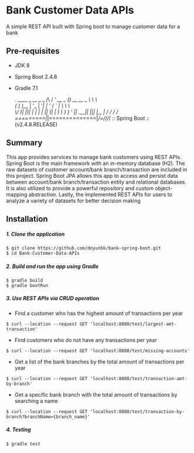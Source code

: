 # Bank Customer Data APIs

A simple REST API built with Spring boot to manage customer data for a bank


## Pre-requisites

- JDK 8
- Spring Boot 2.4.8
- Gradle 7.1

  .   ____          _            __ _ _
 /\\ / ___'_ __ _ _(_)_ __  __ _ \ \ \ \
( ( )\___ | '_ | '_| | '_ \/ _` | \ \ \ \
 \\/  ___)| |_)| | | | | || (_| |  ) ) ) )
  '  |____| .__|_| |_|_| |_\__, | / / / /
 =========|_|==============|___/=/_/_/_/
 :: Spring Boot ::        (v2.4.8.RELEASE)


## Summary

This app provides services to manage bank customers using REST APIs. Spring Boot is the main framework with an in-memory database (H2). The raw datasets of customer account/bank branch/transaction are included in this project. Spring Boot JPA allows this app to access and persist data between account/bank branch/transaction entity and relational databases. It is also utilized to provide a powerful repository and custom object-mapping abstraction. Lastly, the implemented REST APIs for users to analyze a variety of datasets for better decision making

## Installation

##### 1. Clone the application

```
$ git clone https://github.com/doyunbk/bank-spring-boot.git
$ cd Bank-Customer-Data-APIs
```

##### 2. Build and run the app using Gradle
```
$ gradle build
$ gradle bootRun
```

##### 3. Use REST APIs via CRUD operation

- Find a customer who has the highest amount of transactions per year

```
$ curl --location --request GET 'localhost:8080/test/largest-amt-transaction'
```

- Find customers who do not have any transactions per year
```
$ curl --location --request GET 'localhost:8080/test/missing-accounts'
```

- Get a list of the bank branches by the total amount of transactions per year
```
$ curl --location --request GET 'localhost:8080/test/transaction-amt-by-branch'
```

- Get a specific bank branch with the total amount of transactions by searching a name
```
$ curl --location --request GET 'localhost:8080/test/transaction-by-branch?branchName={branch_name}'
```

##### 4. Testing
```
$ gradle test
```


